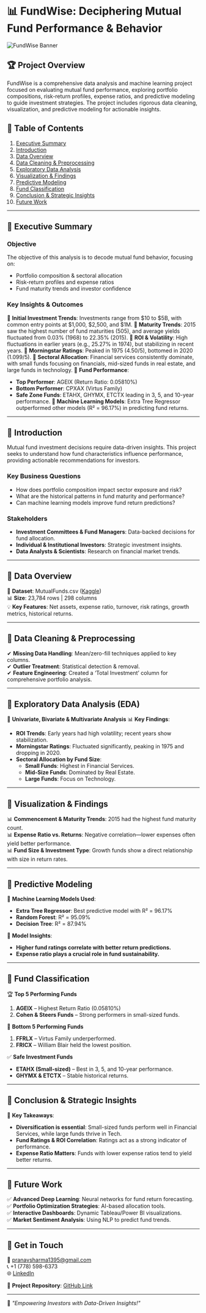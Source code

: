 # 📊 FundWise: Deciphering Mutual Fund Performance & Behavior

![FundWise Banner](https://github.com/user-attachments/assets/b96c2538-8181-4ebe-bb91-740b7e27eb9a)

## 🏆 Project Overview
FundWise is a comprehensive data analysis and machine learning project focused on evaluating mutual fund performance, exploring portfolio compositions, risk-return profiles, expense ratios, and predictive modeling to guide investment strategies. The project includes rigorous data cleaning, visualization, and predictive modeling for actionable insights.

## 📌 Table of Contents
1. [Executive Summary](#executive-summary)
2. [Introduction](#introduction)
3. [Data Overview](#data-overview)
4. [Data Cleaning & Preprocessing](#data-cleaning--preprocessing)
5. [Exploratory Data Analysis](#exploratory-data-analysis)
6. [Visualization & Findings](#visualization--findings)
7. [Predictive Modeling](#predictive-modeling)
8. [Fund Classification](#fund-classification)
9. [Conclusion & Strategic Insights](#conclusion--strategic-insights)
10. [Future Work](#future-work)

---

## 🔹 Executive Summary
### **Objective**
The objective of this analysis is to decode mutual fund behavior, focusing on:
- Portfolio composition & sectoral allocation
- Risk-return profiles and expense ratios
- Fund maturity trends and investor confidence

### **Key Insights & Outcomes**
📌 **Initial Investment Trends**: Investments range from $10 to $5B, with common entry points at $1,000, $2,500, and $1M.
📌 **Maturity Trends**: 2015 saw the highest number of fund maturities (505), and average yields fluctuated from 0.03% (1968) to 22.35% (2015).
📌 **ROI & Volatility**: High fluctuations in earlier years (e.g., 25.27% in 1974), but stabilizing in recent years.
📌 **Morningstar Ratings**: Peaked in 1975 (4.50/5), bottomed in 2020 (1.099/5).
📌 **Sectoral Allocation**: Financial services consistently dominate, with small funds focusing on financials, mid-sized funds in real estate, and large funds in technology.
📌 **Fund Performance**:
   - **Top Performer**: AGEIX (Return Ratio: 0.05810%)
   - **Bottom Performer**: CPXAX (Virtus Family)
   - **Safe Zone Funds**: ETAHX, GHYMX, ETCTX leading in 3, 5, and 10-year performance.
📌 **Machine Learning Models**: Extra Tree Regressor outperformed other models (R² = 96.17%) in predicting fund returns.

---

## 🔹 Introduction
Mutual fund investment decisions require data-driven insights. This project seeks to understand how fund characteristics influence performance, providing actionable recommendations for investors.

### **Key Business Questions**
- How does portfolio composition impact sector exposure and risk?
- What are the historical patterns in fund maturity and performance?
- Can machine learning models improve fund return predictions?

### **Stakeholders**
- **Investment Committees & Fund Managers**: Data-backed decisions for fund allocation.
- **Individual & Institutional Investors**: Strategic investment insights.
- **Data Analysts & Scientists**: Research on financial market trends.

---

## 🔹 Data Overview
📂 **Dataset**: MutualFunds.csv ([Kaggle](https://www.kaggle.com/datasets/stefanoleone992/mutual-funds-and-etfs))  
📊 **Size**: 23,784 rows | 298 columns  
💡 **Key Features**: Net assets, expense ratio, turnover, risk ratings, growth metrics, historical returns.

---

## 🔹 Data Cleaning & Preprocessing
✔ **Missing Data Handling**: Mean/zero-fill techniques applied to key columns.  
✔ **Outlier Treatment**: Statistical detection & removal.  
✔ **Feature Engineering**: Created a ‘Total Investment’ column for comprehensive portfolio analysis.

---

## 🔹 Exploratory Data Analysis (EDA)
📌 **Univariate, Bivariate & Multivariate Analysis**
📊 **Key Findings**:
- **ROI Trends**: Early years had high volatility; recent years show stabilization.
- **Morningstar Ratings**: Fluctuated significantly, peaking in 1975 and dropping in 2020.
- **Sectoral Allocation by Fund Size**:
  - **Small Funds**: Highest in Financial Services.
  - **Mid-Size Funds**: Dominated by Real Estate.
  - **Large Funds**: Focus on Technology.

---

## 🔹 Visualization & Findings
📊 **Commencement & Maturity Trends**: 2015 had the highest fund maturity count.  
📊 **Expense Ratio vs. Returns**: Negative correlation—lower expenses often yield better performance.  
📊 **Fund Size & Investment Type**: Growth funds show a direct relationship with size in return rates.  

---

## 🔹 Predictive Modeling
🧠 **Machine Learning Models Used**:
- **Extra Tree Regressor**: Best predictive model with R² = 96.17%
- **Random Forest**: R² = 95.09%
- **Decision Tree**: R² = 87.94%

📌 **Model Insights**:
- **Higher fund ratings correlate with better return predictions.**
- **Expense ratio plays a crucial role in fund sustainability.**

---

## 🔹 Fund Classification
🏆 **Top 5 Performing Funds**
1. **AGEIX** – Highest Return Ratio (0.05810%)
2. **Cohen & Steers Funds** – Strong performers in small-sized funds.

🚨 **Bottom 5 Performing Funds**
1. **FFRLX** – Virtus Family underperformed.
2. **FRICX** – William Blair held the lowest position.

✅ **Safe Investment Funds**
- **ETAHX (Small-sized)** – Best in 3, 5, and 10-year performance.
- **GHYMX & ETCTX** – Stable historical returns.

---

## 🔹 Conclusion & Strategic Insights
📌 **Key Takeaways**:
- **Diversification is essential**: Small-sized funds perform well in Financial Services, while large funds thrive in Tech.
- **Fund Ratings & ROI Correlation**: Ratings act as a strong indicator of performance.
- **Expense Ratio Matters**: Funds with lower expense ratios tend to yield better returns.

---

## 🔹 Future Work
✅ **Advanced Deep Learning**: Neural networks for fund return forecasting.  
✅ **Portfolio Optimization Strategies**: AI-based allocation tools.  
✅ **Interactive Dashboards**: Dynamic Tableau/Power BI visualizations.  
✅ **Market Sentiment Analysis**: Using NLP to predict fund trends.

---

## 📌 Get in Touch
📧 pranavsharma1395@gmail.com  
📞 +1 (778) 598-6373  
🌐 [LinkedIn](https://www.linkedin.com/in/pranav-harish-sharma/)  

🔗 **Project Repository**: [GitHub Link](https://github.com/user/FundWise)

---
📢 *"Empowering Investors with Data-Driven Insights!"*
